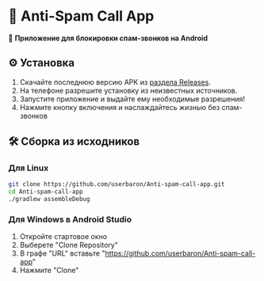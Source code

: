 # 🚀 Anti-Spam Call App

📱 **Приложение для блокировки спам-звонков на Android**

## ⚙️ Установка
1. Скачайте последнюю версию APK из [раздела Releases](https://github.com/userbaron/Anti-spam-call-app/releases).
2. На телефоне разрешите установку из неизвестных источников.
3. Запустите приложение и выдайте ему необходимые разрешения!
4. Нажмите кнопку включения и наслаждайтесь жизнью без спам-звонков

## 🛠 Сборка из исходников
### Для Linux
```bash
git clone https://github.com/userbaron/Anti-spam-call-app.git
cd Anti-spam-call-app
./gradlew assembleDebug
```
### Для Windows в Android Studio
1. Откройте стартовое окно
2. Выберете "Clone Repository"
3. В графе "URL" вставьте "https://github.com/userbaron/Anti-spam-call-app"
4. Нажмите "Clone"
